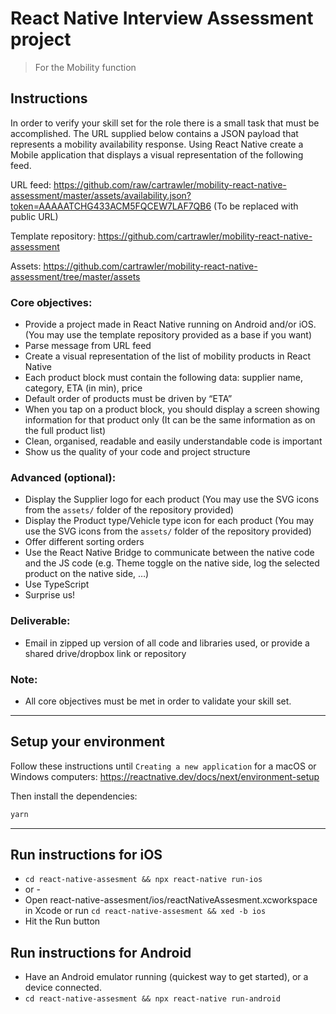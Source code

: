 # React Native Interview Assessment project

> For the Mobility function

## Instructions

In order to verify your skill set for the role there is a small task that must be accomplished. The URL supplied below contains a JSON payload that represents a mobility availability response. Using React Native create a Mobile application that displays a visual representation of the following feed.

URL feed: https://github.com/raw/cartrawler/mobility-react-native-assessment/master/assets/availability.json?token=AAAAATCHG433ACM5FQCEW7LAF7QB6 (To be replaced with public URL)

Template repository: https://github.com/cartrawler/mobility-react-native-assessment

Assets: https://github.com/cartrawler/mobility-react-native-assessment/tree/master/assets

### Core objectives:

- Provide a project made in React Native running on Android and/or iOS. (You may use the template repository provided as a base if you want)
- Parse message from URL feed
- Create a visual representation of the list of mobility products in React Native
- Each product block must contain the following data: supplier name, category, ETA (in min), price
- Default order of products must be driven by “ETA”
- When you tap on a product block, you should display a screen showing information for that product only (It can be the same information as on the full product list)
- Clean, organised, readable and easily understandable code is important
- Show us the quality of your code and project structure

### Advanced (optional):

- Display the Supplier logo for each product (You may use the SVG icons from the `assets/` folder of the repository provided)
- Display the Product type/Vehicle type icon for each product (You may use the SVG icons from the `assets/` folder of the repository provided)
- Offer different sorting orders
- Use the React Native Bridge to communicate between the native code and the JS code (e.g. Theme toggle on the native side, log the selected product on the native side, …)
- Use TypeScript
- Surprise us!

### Deliverable:

- Email in zipped up version of all code and libraries used, or provide a shared drive/dropbox link or repository

### Note:

- All core objectives must be met in order to validate your skill set.

---

## Setup your environment

Follow these instructions until `Creating a new application` for a macOS or Windows computers:
<https://reactnative.dev/docs/next/environment-setup>

Then install the dependencies:

```bash
yarn
```

---

## Run instructions for iOS

- `cd react-native-assesment && npx react-native run-ios`
- or -
- Open react-native-assesment/ios/reactNativeAssesment.xcworkspace in Xcode or run `cd react-native-assesment && xed -b ios`
- Hit the Run button

## Run instructions for Android

- Have an Android emulator running (quickest way to get started), or a device connected.
- `cd react-native-assesment && npx react-native run-android`
